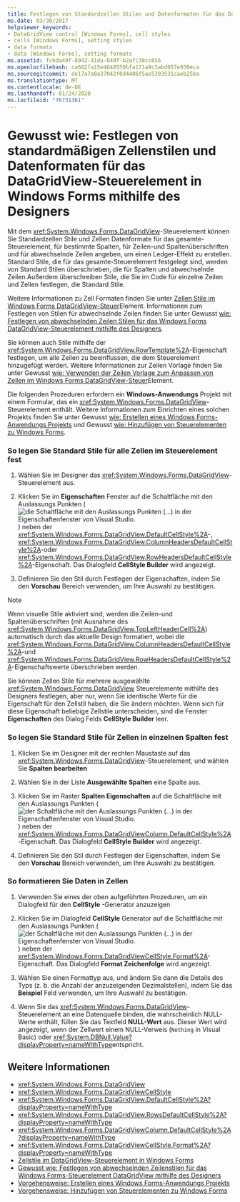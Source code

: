 ```yaml
---
title: Festlegen von Standardzellen Stilen und Datenformaten für das DataGridView-Steuerelement mithilfe des Designers
ms.date: 03/30/2017
helpviewer_keywords:
- DataGridView control [Windows Forms], cell styles
- cells [Windows Forms], setting styles
- data formats
- data [Windows Forms], setting formats
ms.assetid: fc6da49f-8942-41da-b49f-b2afc38cc656
ms.openlocfilehash: ca602fa15e4648550bfa171a9c3abd057e930eca
ms.sourcegitcommit: de17a7a0a37042f0d4406f5ae5393531caeb25ba
ms.translationtype: MT
ms.contentlocale: de-DE
ms.lasthandoff: 01/24/2020
ms.locfileid: "76731361"
---
```

# <a name="how-to-set-default-cell-styles-and-data-formats-for-the-windows-forms-datagridview-control-using-the-designer"></a>Gewusst wie: Festlegen von standardmäßigen Zellenstilen und Datenformaten für das DataGridView-Steuerelement in Windows Forms mithilfe des Designers

Mit dem <xref:System.Windows.Forms.DataGridView>-Steuerelement können Sie Standardzellen Stile und Zellen Datenformate für das gesamte-Steuerelement, für bestimmte Spalten, für Zeilen-und Spaltenüberschriften und für abwechselnde Zeilen angeben, um einen Ledger-Effekt zu erstellen. Standard Stile, die für das gesamte-Steuerelement festgelegt sind, werden von Standard Stilen überschrieben, die für Spalten und abwechselnde Zeilen Außerdem überschreiben Stile, die Sie im Code für einzelne Zeilen und Zellen festlegen, die Standard Stile.

Weitere Informationen zu Zell Formaten finden Sie unter [Zellen Stile im Windows Forms DataGridView-Steuer](cell-styles-in-the-windows-forms-datagridview-control.md)Element. Informationen zum Festlegen von Stilen für abwechselnde Zeilen finden Sie unter Gewusst [wie: Festlegen von abwechselnden Zeilen Stilen für das Windows Forms DataGridView-Steuerelement mithilfe des Designers](set-alternating-row-styles-for-the-datagrid-using-the-designer.md).

Sie können auch Stile mithilfe der <xref:System.Windows.Forms.DataGridView.RowTemplate%2A>-Eigenschaft festlegen, um alle Zeilen zu beeinflussen, die dem Steuerelement hinzugefügt werden. Weitere Informationen zur Zeilen Vorlage finden Sie unter Gewusst [wie: Verwenden der Zeilen Vorlage zum Anpassen von Zeilen im Windows Forms DataGridView-Steuer](use-the-row-template-to-customize-rows-in-the-datagrid.md)Element.

Die folgenden Prozeduren erfordern ein **Windows-Anwendungs** Projekt mit einem Formular, das ein <xref:System.Windows.Forms.DataGridView>-Steuerelement enthält. Weitere Informationen zum Einrichten eines solchen Projekts finden Sie unter Gewusst [wie: Erstellen eines Windows Forms-Anwendungs Projekts](/visualstudio/ide/step-1-create-a-windows-forms-application-project) und Gewusst [wie: Hinzufügen von Steuerelementen zu Windows Forms](how-to-add-controls-to-windows-forms.md).

### <a name="to-set-default-styles-for-all-cells-in-the-control"></a>So legen Sie Standard Stile für alle Zellen im Steuerelement fest

1. Wählen Sie im Designer das <xref:System.Windows.Forms.DataGridView>-Steuerelement aus.

2. Klicken Sie im **Eigenschaften** Fenster auf die Schaltfläche mit den Auslassungs Punkten (![die Schaltfläche mit den Auslassungs Punkten (...) in der Eigenschaftenfenster von Visual Studio.](./media/visual-studio-ellipsis-button.png)) neben der <xref:System.Windows.Forms.DataGridView.DefaultCellStyle%2A>-, <xref:System.Windows.Forms.DataGridView.ColumnHeadersDefaultCellStyle%2A>-oder <xref:System.Windows.Forms.DataGridView.RowHeadersDefaultCellStyle%2A>-Eigenschaft. Das Dialogfeld **CellStyle Builder** wird angezeigt.

3. Definieren Sie den Stil durch Festlegen der Eigenschaften, indem Sie den **Vorschau** Bereich verwenden, um Ihre Auswahl zu bestätigen.

> [!NOTE]
> Wenn visuelle Stile aktiviert sind, werden die Zeilen-und Spaltenüberschriften (mit Ausnahme des <xref:System.Windows.Forms.DataGridView.TopLeftHeaderCell%2A>) automatisch durch das aktuelle Design formatiert, wobei die <xref:System.Windows.Forms.DataGridView.ColumnHeadersDefaultCellStyle%2A>-und <xref:System.Windows.Forms.DataGridView.RowHeadersDefaultCellStyle%2A>-Eigenschaftswerte überschrieben werden.
>
> Sie können Zellen Stile für mehrere ausgewählte <xref:System.Windows.Forms.DataGridView> Steuerelemente mithilfe des Designers festlegen, aber nur, wenn Sie identische Werte für die Eigenschaft für den Zellstil haben, die Sie ändern möchten. Wenn sich für diese Eigenschaft beliebige Zellstile unterscheiden, sind die Fenster **Eigenschaften** des Dialog Felds **CellStyle Builder** leer.

### <a name="to-set-default-styles-for-cells-in-individual-columns"></a>So legen Sie Standard Stile für Zellen in einzelnen Spalten fest

1. Klicken Sie im Designer mit der rechten Maustaste auf das <xref:System.Windows.Forms.DataGridView>-Steuerelement, und wählen Sie **Spalten bearbeiten**

2. Wählen Sie in der Liste **Ausgewählte Spalten** eine Spalte aus.

3. Klicken Sie im Raster **Spalten Eigenschaften** auf die Schaltfläche mit den Auslassungs Punkten (![der Schaltfläche mit den Auslassungs Punkten (...) in der Eigenschaftenfenster von Visual Studio.](./media/visual-studio-ellipsis-button.png)) neben der <xref:System.Windows.Forms.DataGridViewColumn.DefaultCellStyle%2A>-Eigenschaft. Das Dialogfeld **CellStyle Builder** wird angezeigt.

4. Definieren Sie den Stil durch Festlegen der Eigenschaften, indem Sie den **Vorschau** Bereich verwenden, um Ihre Auswahl zu bestätigen.

### <a name="to-format-data-in-cells"></a>So formatieren Sie Daten in Zellen

1. Verwenden Sie eines der oben aufgeführten Prozeduren, um ein Dialogfeld für den **CellStyle** -Generator anzuzeigen

2. Klicken Sie im Dialogfeld **CellStyle** Generator auf die Schaltfläche mit den Auslassungs Punkten (![der Schaltfläche mit den Auslassungs Punkten (...) in der Eigenschaftenfenster von Visual Studio.](./media/visual-studio-ellipsis-button.png)) neben der <xref:System.Windows.Forms.DataGridViewCellStyle.Format%2A>-Eigenschaft. Das Dialogfeld **Format Zeichenfolge** wird angezeigt.

3. Wählen Sie einen Formattyp aus, und ändern Sie dann die Details des Typs (z. b. die Anzahl der anzuzeigenden Dezimalstellen), indem Sie das **Beispiel** Feld verwenden, um Ihre Auswahl zu bestätigen.

4. Wenn Sie das <xref:System.Windows.Forms.DataGridView>-Steuerelement an eine Datenquelle binden, die wahrscheinlich NULL-Werte enthält, füllen Sie das Textfeld **NULL-Wert** aus. Dieser Wert wird angezeigt, wenn der Zellwert einem NULL-Verweis (`Nothing` in Visual Basic) oder <xref:System.DBNull.Value?displayProperty=nameWithType>entspricht.

## <a name="see-also"></a>Weitere Informationen

- <xref:System.Windows.Forms.DataGridView>
- <xref:System.Windows.Forms.DataGridViewCellStyle>
- <xref:System.Windows.Forms.DataGridView.DefaultCellStyle%2A?displayProperty=nameWithType>
- <xref:System.Windows.Forms.DataGridView.RowsDefaultCellStyle%2A?displayProperty=nameWithType>
- <xref:System.Windows.Forms.DataGridViewColumn.DefaultCellStyle%2A?displayProperty=nameWithType>
- <xref:System.Windows.Forms.DataGridViewCellStyle.Format%2A?displayProperty=nameWithType>
- [Zellstile im DataGridView-Steuerelement in Windows Forms](cell-styles-in-the-windows-forms-datagridview-control.md)
- [Gewusst wie: Festlegen von abwechselnden Zeilenstilen für das Windows Forms-Steuerelement DataGridView mithilfe des Designers](set-alternating-row-styles-for-the-datagrid-using-the-designer.md)
- [Vorgehensweise: Erstellen eines Windows Forms-Anwendungs Projekts](/visualstudio/ide/step-1-create-a-windows-forms-application-project)
- [Vorgehensweise: Hinzufügen von Steuerelementen zu Windows Forms](how-to-add-controls-to-windows-forms.md)

